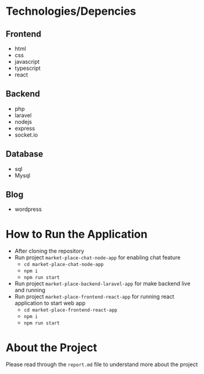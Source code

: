 # Technologies/Depencies

## Frontend
- html
- css
- javascript
- typescript
- react

## Backend
- php
- laravel
- nodejs
- express
- socket.io

## Database
- sql
- Mysql

## Blog
- wordpress


# How to Run the Application

- After cloning the repository
- Run project ```market-place-chat-node-app``` for enabling chat feature
    - ```cd market-place-chat-node-app```
    - ```npm i```
    - ```npm run start```
- Run project ```market-place-backend-laravel-app``` for make backend live and running
- Run project ```market-place-frontend-react-app``` for running react application to start web app
    - ```cd market-place-frontend-react-app```
    - ```npm i```
    - ```npm run start```


# About the Project
Please read through the ```report.md``` file to understand more about the project